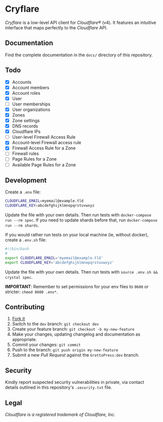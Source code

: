 # Cryflare

*Cryflare* is a low-level API client for *Cloudflare&reg;* (v4). It features an intuitive interface that maps perfectly to the *Cloudflare* API.

## Documentation

Find the complete documentation in the `docs/` directory of this repository.

## Todo

- [x] Accounts
- [x] Account members
- [x] Account roles
- [x] User
- [ ] User memberships
- [x] User organizations
- [x] Zones
- [x] Zone settings
- [x] DNS records
- [x] Cloudflare IPs
- [ ] User-level Firewall Access Rule
- [x] Account-level Firewall access rule
- [x] Firewall Access Rule for a Zone
- [ ] Firewall rules
- [ ] Page Rules for a Zone
- [ ] Available Page Rules for a Zone

## Development

Create a `.env` file:

```bash
CLOUDFLARE_EMAIL=myemail@example.tld
CLOUDFLARE_KEY=abcdefghijklmnopqrstuvwxyz
```

Update the file with your own details. Then run tests with `docker-compose run --rm spec`. If you need to update shards before that, run `docker-compose run --rm shards`.

If you would rather run tests on your local machine (ie, without docker), create a `.env.sh` file:

```bash
#!/bin/bash
#
export CLOUDFLARE_EMAIL='myemail@example.tld'
export CLOUDFLARE_KEY='abcdefghijklmnopqrstuvwxyz'
```

Update the file with your own details. Then run tests with `source .env.sh && crystal spec`.

**IMPORTANT**: Remember to set permissions for your env files to `0600` or stricter: `chmod 0600 .env*`.

## Contributing

1. [Fork it](https://github.com/GrottoPress/cryflare/fork)
1. Switch to the `dev` branch: `git checkout dev`
1. Create your feature branch: `git checkout -b my-new-feature`
1. Make your changes, updating changelog and documentation as appropriate.
1. Commit your changes: `git commit`
1. Push to the branch: `git push origin my-new-feature`
1. Submit a new *Pull Request* against the `GrottoPress:dev` branch.

## Security

Kindly report suspected security vulnerabilities in private, via contact details outlined in this repository's `.security.txt` file.

## Legal

*Cloudflare is a registered trademark of Cloudflare, Inc.*
